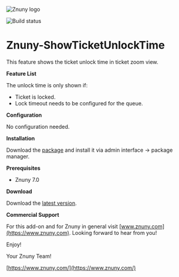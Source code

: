 ![Znuny logo](https://www.znuny.com/assets/images/logo_small.png)

![Build status](https://badge.proxy.znuny.com/Znuny4OTRS-ShowTicketUnlockTime/rel-7_0)

Znuny-ShowTicketUnlockTime
===============================
This feature shows the ticket unlock time in ticket zoom view.

**Feature List**

The unlock time is only shown if:

* Ticket is locked.
* Lock timeout needs to be configured for the queue.

**Configuration**

No configuration needed.

**Installation**

Download the [package](https://addons.znuny.com/api/addon_repos/public/2399/latest) and install it via admin interface -> package manager.

**Prerequisites**

- Znuny 7.0

**Download**

Download the [latest version](https://addons.znuny.com/api/addon_repos/public/2399/latest).

**Commercial Support**

For this add-on and for Znuny in general visit [www.znuny.com](https://www.znuny.com). Looking forward to hear from you!

Enjoy!

Your Znuny Team!

[https://www.znuny.com/](https://www.znuny.com/)
